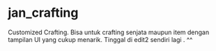 # jan_crafting
Customized Crafting. Bisa untuk crafting senjata maupun item dengan tampilan UI yang cukup menarik. Tinggal di edit2 sendiri lagi . ^^
